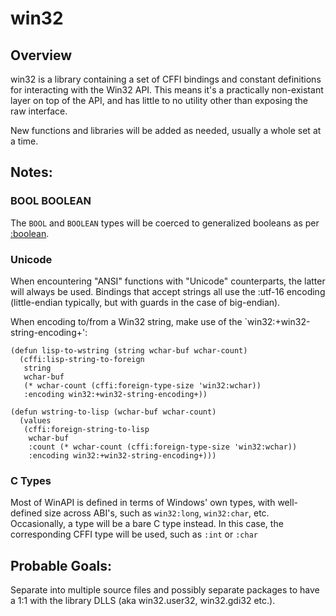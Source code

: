 # win32

## Overview

win32 is a library containing a set of CFFI bindings and constant definitions for interacting with the Win32 API.
This means it's a practically non-existant layer on top of the API, and has little to no utility other than exposing the raw interface.

New functions and libraries will be added as needed, usually a whole set at a time.

## Notes:

### BOOL BOOLEAN
The `BOOL` and `BOOLEAN` types will be coerced to generalized booleans as per [:boolean](https://common-lisp.net/project/cffi/manual/html_node/Other-Types.html).

### Unicode
When encountering "ANSI" functions with "Unicode" counterparts, the latter will always be used. Bindings that accept strings all use the :utf-16 encoding (little-endian typically, but with guards in the case of big-endian).

When encoding to/from a Win32 string, make use of the `win32:+win32-string-encoding+':

``` common-lisp
(defun lisp-to-wstring (string wchar-buf wchar-count)
  (cffi:lisp-string-to-foreign
   string
   wchar-buf
   (* wchar-count (cffi:foreign-type-size 'win32:wchar))
   :encoding win32:+win32-string-encoding+))

(defun wstring-to-lisp (wchar-buf wchar-count)
  (values
   (cffi:foreign-string-to-lisp
    wchar-buf
    :count (* wchar-count (cffi:foreign-type-size 'win32:wchar))
    :encoding win32:+win32-string-encoding+)))
```

### C Types
Most of WinAPI is defined in terms of Windows' own types, with well-defined size across ABI's, such as `win32:long`, `win32:char`, etc.
Occasionally, a type will be a bare C type instead. In this case, the corresponding CFFI type will be used, such as `:int` or `:char`

## Probable Goals:
Separate into multiple source files and possibly separate packages to
have a 1:1 with the library DLLS (aka win32.user32, win32.gdi32 etc.).
